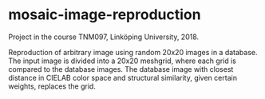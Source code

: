 # mosaic-image-reproduction
Project in the course TNM097, Linköping University, 2018.

Reproduction of arbitrary image using random 20x20 images in a database. The input image is divided into a 20x20 meshgrid, where each grid is compared to the database images. The database image with closest distance in CIELAB color space and structural similarity, given certain weights, replaces the grid. 

